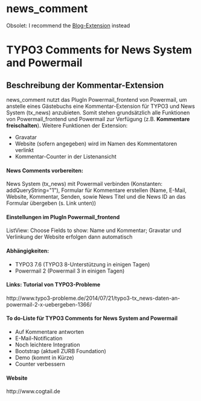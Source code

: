 # news_comment

<p>Obsolet: I recommend the <a href="https://extensions.typo3.org/extension/blog/">Blog-Extension</a> instead</p>
<h1>TYPO3 Comments for News System and Powermail</h1>
<h2>Beschreibung der Kommentar-Extension</h2>
news_comment nutzt das PlugIn Powermail_frontend von Powermail, um anstelle eines Gästebuchs eine Kommentar-Extension für TYPO3 und News System (tx_news) anzubieten. Somit stehen grundsätzlich alle Funktionen von Powermail_frontend und Powermail zur Verfügung (z.B. <b>Kommentare freischalten</b>). Weitere Funktionen der Extension: 
<ul><li>Gravatar</li> 
<li>Website (sofern angegeben) wird im Namen des Kommentatoren verlinkt</li>
<li>Kommentar-Counter in der Listenansicht</li></ul>

<h4>News Comments vorbereiten:</h4>
News System (tx_news) mit Powermail verbinden (Konstanten: addQueryString="1"), Formular für Kommentare erstellen (Name, E-Mail, Website, Kommentar, Senden, sowie News Titel und die News ID an das Formular übergeben (s. Link unten))

<h4>Einstellungen im PlugIn Powermail_frontend</h4>
ListView: Choose Fields to show: Name und Kommentar; Gravatar und Verlinkung der Website erfolgen dann automatisch

<h4>Abhängigkeiten:</h4>
<ul><li>TYPO3 7.6 (TYPO3 8-Unterstützung in einigen Tagen)</li>
<li>Powermail 2 (Powermail 3 in einigen Tagen)</li></ul>

<h4>Links: Tutorial von TYPO3-Probleme</h4>
http://www.typo3-probleme.de/2014/07/21/typo3-tx_news-daten-an-powermail-2-x-uebergeben-1366/

<h4>To do-Liste für TYPO3 Comments for News System and Powermail</h4>
<ul>
<li>Auf Kommentare antworten</li>
<li>E-Mail-Notification</li>
<li>Noch leichtere Integration</li>
<li>Bootstrap (aktuell ZURB Foundation)</li>
<li>Demo (kommt in Kürze)</li>
<li>Counter verbessern</li>
</ul>

<h4>Website</h4>
http://www.cogtail.de

